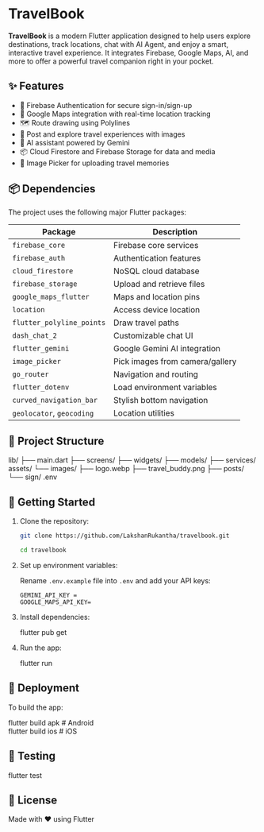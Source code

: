 # TravelBook

**TravelBook** is a modern Flutter application designed to help users explore destinations, track locations, chat with AI Agent, and enjoy a smart, interactive travel experience. It integrates Firebase, Google Maps, AI, and more to offer a powerful travel companion right in your pocket.

## ✨ Features

- 🔐 Firebase Authentication for secure sign-in/sign-up
- 📍 Google Maps integration with real-time location tracking
- 🗺️ Route drawing using Polylines
- 📸 Post and explore travel experiences with images
- 🤖 AI assistant powered by Gemini
- 📦 Cloud Firestore and Firebase Storage for data and media
- 📸 Image Picker for uploading travel memories

## 📦 Dependencies

The project uses the following major Flutter packages:

| Package                   | Description                     |
| ------------------------- | ------------------------------- |
| `firebase_core`           | Firebase core services          |
| `firebase_auth`           | Authentication features         |
| `cloud_firestore`         | NoSQL cloud database            |
| `firebase_storage`        | Upload and retrieve files       |
| `google_maps_flutter`     | Maps and location pins          |
| `location`                | Access device location          |
| `flutter_polyline_points` | Draw travel paths               |
| `dash_chat_2`             | Customizable chat UI            |
| `flutter_gemini`          | Google Gemini AI integration    |
| `image_picker`            | Pick images from camera/gallery |
| `go_router`               | Navigation and routing          |
| `flutter_dotenv`          | Load environment variables      |
| `curved_navigation_bar`   | Stylish bottom navigation       |
| `geolocator`, `geocoding` | Location utilities              |

## 📂 Project Structure

lib/
├── main.dart
├── screens/
├── widgets/
├── models/
├── services/
assets/
└── images/
├── logo.webp
├── travel_buddy.png
├── posts/
└── sign/
.env

## 🔧 Getting Started

1. Clone the repository:

   ```bash
   git clone https://github.com/LakshanRukantha/travelbook.git
   ```

   ```bash
   cd travelbook
   ```

2. Set up environment variables:

   Rename `.env.example` file into `.env` and add your API keys:

   ```env
   GEMINI_API_KEY =
   GOOGLE_MAPS_API_KEY=
   ```

3. Install dependencies:

   flutter pub get

4. Run the app:

   flutter run

## 🚀 Deployment

To build the app:

flutter build apk # Android  
 flutter build ios # iOS

## 🧪 Testing

flutter test

## 📄 License

Made with ❤️ using Flutter
